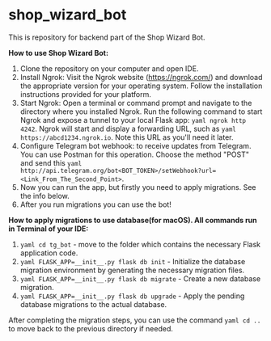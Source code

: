 # shop_wizard_bot
This is repository for backend part of the Shop Wizard Bot.

**How to use Shop Wizard Bot:**

1. Clone the repository on your computer and open IDE.
2. Install Ngrok: Visit the Ngrok website (https://ngrok.com/) and download the appropriate version for your operating 
system. Follow the installation instructions provided for your platform.
3. Start Ngrok: Open a terminal or command prompt and navigate to the directory where you installed Ngrok. 
Run the following command to start Ngrok and expose a tunnel to your local Flask app: ```yaml ngrok http 4242```. 
Ngrok will start and display a forwarding URL, such as ```yaml https://abcd1234.ngrok.io```. Note this URL as you'll need it later.
4. Configure Telegram bot webhook: to receive updates from Telegram. You can use Postman for this operation. Choose the 
method "POST" and send this ```yaml http://api.telegram.org/bot<BOT_TOKEN>/setWebhook?url=<Link_From_The_Second_Point>```.
5. Now you can run the app, but firstly you need to apply migrations. See the info below. 
6. After you run migrations you can use the bot!


**How to apply migrations to use database(for macOS). All commands run in Terminal of your IDE:**

1. ```yaml cd tg_bot``` - move to the folder which contains the necessary Flask application code.
2. ```yaml FLASK_APP=__init__.py flask db init``` - Initialize the database migration environment by generating the 
necessary migration files.
3. ```yaml FLASK_APP=__init__.py flask db migrate``` - Create a new database migration.
4. ```yaml FLASK_APP=__init__.py flask db upgrade``` - Apply the pending database migrations to the actual database.

After completing the migration steps, you can use the command ```yaml cd ..``` to move back to the previous directory 
if needed.
